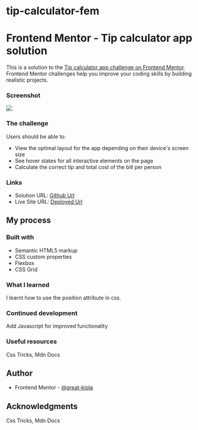 # tip-calculator-fem
# Frontend Mentor - Tip calculator app solution

This is a solution to the [Tip calculator app challenge on Frontend Mentor](https://www.frontendmentor.io/challenges/tip-calculator-app-ugJNGbJUX). Frontend Mentor challenges help you improve your coding skills by building realistic projects.

### Screenshot

![](./screenshot.jpg)

### The challenge
Users should be able to:

- View the optimal layout for the app depending on their device's screen size
- See hover states for all interactive elements on the page
- Calculate the correct tip and total cost of the bill per person

### Links

- Solution URL: [Github Url](https://github.com/Great-kiola/Product-preview)
- Live Site URL: [Deployed Url](https://spontaneous-alfajores-c3f550.netlify.app/)

## My process

### Built with

- Semantic HTML5 markup
- CSS custom properties
- Flexbox
- CSS Grid

### What I learned
I learnt how to use the position attribute in css.

### Continued development
Add Javascript for improved functionality

### Useful resources
Css Tricks, Mdn Docs

## Author
- Frontend Mentor - [@great-kiola](https://www.frontendmentor.io/profile/Great-kiola)

## Acknowledgments
Css Tricks, Mdn Docs
